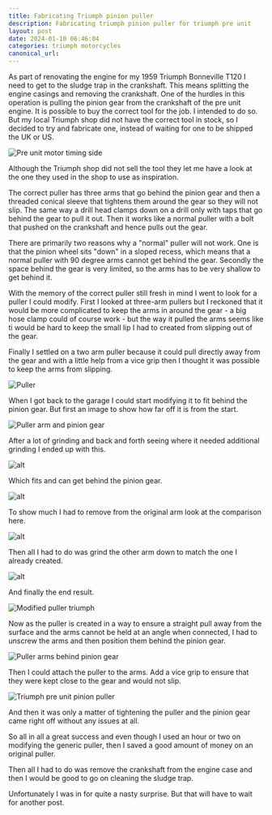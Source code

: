 ```yaml
---
title: Fabricating Triumph pinion puller
description: Fabricating triumph pinion puller for triumph pre unit
layout: post
date: 2024-01-10 06:46:04
categories: triumph motorcycles
canonical_url:
---
```


As part of renovating the engine for my 1959 Triumph Bonneville T120 I need to get to the sludge trap in the crankshaft. This means splitting the engine casings and removing the crankshaft. One of the hurdles in this operation is pulling the pinion gear from the crankshaft of the pre unit engine. It is possible to buy the correct tool for the job. I intended to do so. But my local Triumph shop did not have the correct tool in stock, so I decided to try and fabricate one, instead of waiting for one to be shipped the UK or US.

![Pre unit motor timing side](/images/pinion-puller/DSCF0223_Fujifilm%20X-T2,%20Fujifilm%20simulations,%20Fujinon,%20Motorcycle,%20Portra%20160,%20Triumph%20T120,%20XF%2023mm%201.4%20R.jpg)

Although the Triumph shop did not sell the tool they let me have a look at the one they used in the shop to use as inspiration. 

The correct puller has three arms that go behind the pinion gear and then a threaded conical sleeve that tightens them around the gear so they will not slip. The same way a drill head clamps down on a drill only with taps that go behind the gear to pull it out. Then it works like a normal puller with a bolt that pushed on the crankshaft and hence pulls out the gear.

There are primarily two reasons why a "normal" puller will not work. One is that the pinion wheel sits "down" in a sloped recess, which means that a normal puller with 90 degree arms cannot get behind the gear. Secondly the space behind the gear is very limited, so the arms has to be very shallow to get behind it. 

With the memory of the correct puller still fresh in mind I went to look for a puller I could modify. First I looked at three-arm pullers but I reckoned that it would be more complicated to keep the arms in around the gear - a big hose clamp could of course work - but the way it pulled the arms seems like ti would be hard to keep the small lip I had to created from slipping out of the gear.

Finally I settled on a two arm puller because it could pull directly away from the gear and with a little help from a vice grip then I thought it was possible to keep the arms from slipping.

![Puller](/images/pinion-puller/DSCF0262_Fujifilm%20X-T2,%20Fujinon,%20Motorcycle,%20Triumph%20T120,%20XF%2023mm%201.4%20R.jpg)

When I got back to the garage I could start modifying it to fit behind the pinion gear. But first an image to show how far off it is from the start.

![Puller arm and pinion gear](/images/pinion-puller/DSCF0263_Fujifilm%20X-T2,%20Fujinon,%20Motorcycle,%20Triumph%20T120,%20XF%2023mm%201.4%20R.jpg)

After a lot of grinding and back and forth seeing where it needed additional grinding I ended up with this.

![alt](/images/pinion-puller/DSCF0265_Fujifilm%20X-T2,%20Fujinon,%20Motorcycle,%20Triumph%20T120,%20XF%2023mm%201.4%20R.jpg)

Which fits and can get behind the pinion gear.

![alt](/images/pinion-puller/DSCF0264_Fujifilm%20X-T2,%20Fujinon,%20Motorcycle,%20Triumph%20T120,%20XF%2023mm%201.4%20R.jpg)

To show much I had to remove from the original arm look at the comparison here.

![alt](/images/pinion-puller/DSCF0266_Fujifilm%20X-T2,%20Fujinon,%20Motorcycle,%20Triumph%20T120,%20XF%2023mm%201.4%20R.jpg)

Then all I had to do was grind the other arm down to match the one I already created.

![alt](/images/pinion-puller/DSCF0270_Fujifilm%20X-T2,%20Fujinon,%20Motorcycle,%20Triumph%20T120,%20XF%2023mm%201.4%20R.jpg)

And finally the end result.

![Modified puller triumph](/images/pinion-puller/DSCF0271_Fujifilm%20X-T2,%20Fujinon,%20Motorcycle,%20Triumph%20T120,%20XF%2023mm%201.4%20R.jpg)

Now as the puller is created in a way to ensure a straight pull away from the surface and the arms cannot be held at an angle when connected, I had to unscrew the arms and then position them behind the pinion gear.

![Puller arms behind pinion gear](/images/pinion-puller/DSCF0272_Fujifilm%20X-T2,%20Fujinon,%20Motorcycle,%20Triumph%20T120,%20XF%2023mm%201.4%20R.jpg)

Then I could attach the puller to the arms. Add a vice grip to ensure that they were kept close to the gear and would not slip.

![Triumph pre unit pinion puller](/images/pinion-puller/DSCF0273_Fujifilm%20X-T2,%20Fujinon,%20Motorcycle,%20Triumph%20T120,%20XF%2023mm%201.4%20R.jpg)

And then it was only a matter of tightening the puller and the pinion gear came right off without any issues at all. 

So all in all a great success and even though I used an hour or two on modifying the generic puller, then I saved a good amount of money on an original puller.

Then all I had to do was remove the crankshaft from the engine case and then I would be good to go on cleaning the sludge trap. 

Unfortunately I was in for quite a nasty surprise. But that will have to wait for another post.